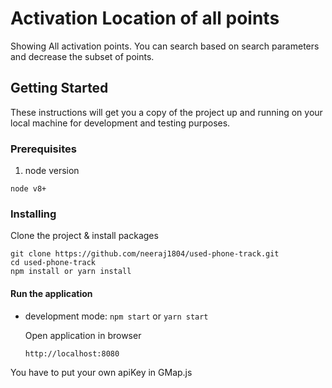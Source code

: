 # Activation Location of all points
Showing All activation points. You can search based on search parameters and decrease the subset of points.

## Getting Started
These instructions will get you a copy of the project up and running on your local machine for development and testing purposes.


### Prerequisites
1. node version
````
node v8+
````

### Installing

Clone the project & install packages
````
git clone https://github.com/neeraj1804/used-phone-track.git
cd used-phone-track
npm install or yarn install
````
#### Run the application

 * development mode: `npm start` or `yarn start`

   Open application in browser
    ````
    http://localhost:8080

You have to put your own apiKey in GMap.js